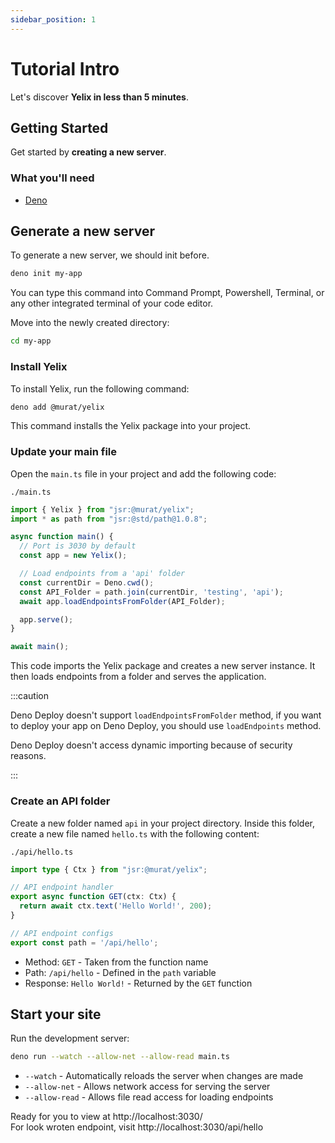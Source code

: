 ```yaml
---
sidebar_position: 1
---
```


# Tutorial Intro

Let's discover **Yelix in less than 5 minutes**.

## Getting Started

Get started by **creating a new server**.

### What you'll need

- [Deno](https://docs.deno.com/runtime/getting_started/installation/)

## Generate a new server

To generate a new server, we should init before.

```bash
deno init my-app
```

You can type this command into Command Prompt, Powershell, Terminal, or any other integrated terminal of your code editor.

Move into the newly created directory:

```bash
cd my-app
```

### Install Yelix

To install Yelix, run the following command:

```bash
deno add @murat/yelix
```

This command installs the Yelix package into your project.

### Update your main file

Open the `main.ts` file in your project and add the following code:

`./main.ts`
```typescript
import { Yelix } from "jsr:@murat/yelix";
import * as path from "jsr:@std/path@1.0.8";

async function main() {
  // Port is 3030 by default
  const app = new Yelix();

  // Load endpoints from a 'api' folder
  const currentDir = Deno.cwd();
  const API_Folder = path.join(currentDir, 'testing', 'api');
  await app.loadEndpointsFromFolder(API_Folder);

  app.serve();
}

await main();
```

This code imports the Yelix package and creates a new server instance. It then loads endpoints from a folder and serves the application.

:::caution

Deno Deploy doesn't support `loadEndpointsFromFolder` method, if you want to deploy your app on Deno Deploy, you should use `loadEndpoints` method.

Deno Deploy doesn't access dynamic importing because of security reasons.

:::

### Create an API folder

Create a new folder named `api` in your project directory. Inside this folder, create a new file named `hello.ts` with the following content:

`./api/hello.ts`
```typescript
import type { Ctx } from "jsr:@murat/yelix";

// API endpoint handler
export async function GET(ctx: Ctx) {
  return await ctx.text('Hello World!', 200);
}

// API endpoint configs
export const path = '/api/hello';
```

- Method: `GET` - Taken from the function name
- Path: `/api/hello` - Defined in the `path` variable
- Response: `Hello World!` - Returned by the `GET` function

## Start your site

Run the development server:

```bash
deno run --watch --allow-net --allow-read main.ts
```

- `--watch` - Automatically reloads the server when changes are made
- `--allow-net` - Allows network access for serving the server
- `--allow-read` - Allows file read access for loading endpoints

Ready for you to view at http://localhost:3030/ \
For look wroten endpoint, visit http://localhost:3030/api/hello

